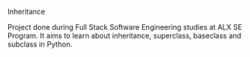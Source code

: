 Inheritance


Project done during Full Stack Software Engineering studies at ALX SE Program. It aims to learn about inheritance, superclass, baseclass and subclass in Python.
